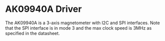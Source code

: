 # AK09940A Driver

The AK09940A is a 3-axis magnetometer with I2C and SPI interfaces. Note that the SPI interface is in mode 3 and the max clock speed is 3MHz as specified in the datasheet.

